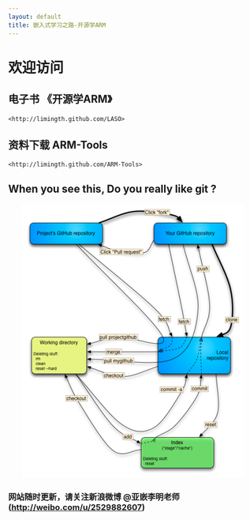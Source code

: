 ```yaml
---
layout: default
title: 嵌入式学习之路-开源学ARM
---
```


# 欢迎访问 

## 电子书 《开源学ARM》		
	<http://limingth.github.com/LASO>
	
## 资料下载 ARM-Tools		
	<http://limingth.github.com/ARM-Tools>


## When you see this, Do you really like git ?
<center><img src="howto_git.png"></center>

### 网站随时更新，请关注新浪微博 @亚嵌李明老师 (http://weibo.com/u/2529882607)
